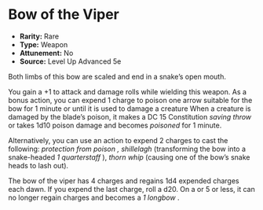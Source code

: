 # Bow of the Viper

- **Rarity:** Rare
- **Type:** Weapon
- **Attunement:** No
- **Source:** Level Up Advanced 5e

Both limbs of this bow are scaled and end in a snake’s open mouth.

You gain a +1 to attack and damage rolls while wielding this weapon. As a bonus action, you can expend 1 charge to poison one arrow suitable for the bow for 1 minute or until it is used to damage a creature When a creature is damaged by the blade’s poison, it makes a DC 15 Constitution _saving throw_  or takes 1d10 poison damage and becomes _poisoned_  for 1 minute.

Alternatively, you can use an action to expend 2 charges to cast the following: _protection from poison , shillelagh_ (transforming the bow into a snake-headed   _1 quarterstaff_ ), _thorn whip_ (causing one of the bow’s snake heads to lash out).

The bow of the viper has 4 charges and regains 1d4 expended charges each dawn. If you expend the last charge, roll a d20\. On a or 5 or less, it can no longer regain charges and becomes a   _1 longbow_ .
